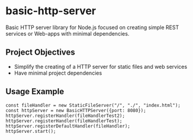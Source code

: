 # basic-http-server
Basic HTTP server library for Node.js focused on creating simple REST services or Web-apps with minimal dependencies.

## Project Objectives
* Simplify the creating of a HTTP server for static files and web services
* Have minimal project dependencies

## Usage Example

    const fileHandler = new StaticFileServer("/", "./", "index.html");
    const httpServer = new BasicHTTPServer({port: 8080});
    httpServer.registerHandler(fileHandlerTest2);
    httpServer.registerHandler(fileHandlerTest);
    httpServer.registerDefaultHandler(fileHandler);
    httpServer.start();